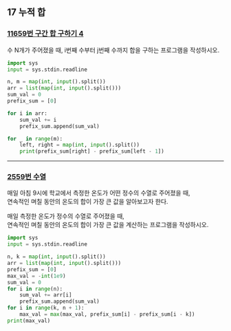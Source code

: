 ## 17 누적 합

### [11659번 구간 합 구하기 4](https://boj.kr/11659)

수 N개가 주어졌을 때, i번째 수부터 j번째 수까지 합을 구하는 프로그램을 작성하시오.

```python
import sys
input = sys.stdin.readline

n, m = map(int, input().split())
arr = list(map(int, input().split()))
sum_val = 0
prefix_sum = [0]

for i in arr:
    sum_val += i
    prefix_sum.append(sum_val)

for _ in range(m):
    left, right = map(int, input().split())
    print(prefix_sum[right] - prefix_sum[left - 1])
```

---

### [2559번 수열](https://boj.kr/2559)

매일 아침 9시에 학교에서 측정한 온도가 어떤 정수의 수열로 주어졌을 때,  
연속적인 며칠 동안의 온도의 합이 가장 큰 값을 알아보고자 한다.

매일 측정한 온도가 정수의 수열로 주어졌을 때,  
연속적인 며칠 동안의 온도의 합이 가장 큰 값을 계산하는 프로그램을 작성하시오.

```python
import sys
input = sys.stdin.readline

n, k = map(int, input().split())
arr = list(map(int, input().split()))
prefix_sum = [0]
max_val = -int(1e9)
sum_val = 0
for i in range(n):
    sum_val += arr[i]
    prefix_sum.append(sum_val)
for i in range(k, n + 1):
    max_val = max(max_val, prefix_sum[i] - prefix_sum[i - k])
print(max_val)
```
